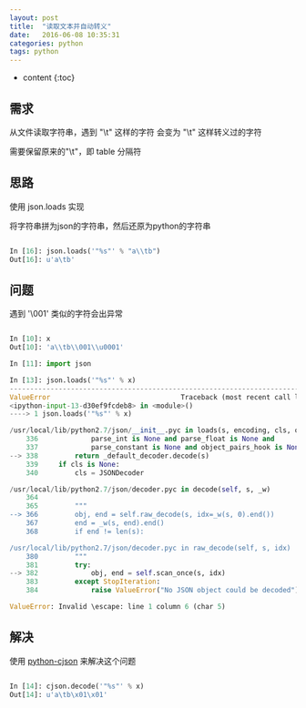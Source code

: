 ```yaml
---
layout: post
title:  "读取文本并自动转义"
date:   2016-06-08 10:35:31
categories: python
tags: python
---
```


* content
{:toc}


## 需求

从文件读取字符串，遇到 "\t" 这样的字符 会变为 "\\t" 这样转义过的字符

需要保留原来的"\t"，即 table 分隔符


## 思路

使用 json.loads 实现

将字符串拼为json的字符串，然后还原为python的字符串

```python

In [16]: json.loads('"%s"' % "a\\tb")
Out[16]: u'a\tb'

```

## 问题

遇到 '\001' 类似的字符会出异常

```python

In [10]: x
Out[10]: 'a\\tb\\001\\u0001'

In [11]: import json

In [13]: json.loads('"%s"' % x) 
---------------------------------------------------------------------------
ValueError                                Traceback (most recent call last)
<ipython-input-13-d30ef9fcdeb8> in <module>()
----> 1 json.loads('"%s"' % x)

/usr/local/lib/python2.7/json/__init__.pyc in loads(s, encoding, cls, object_hook, parse_float, parse_int, parse_constant, object_pairs_hook, **kw)
    336             parse_int is None and parse_float is None and
    337             parse_constant is None and object_pairs_hook is None and not kw):
--> 338         return _default_decoder.decode(s)
    339     if cls is None:
    340         cls = JSONDecoder

/usr/local/lib/python2.7/json/decoder.pyc in decode(self, s, _w)
    364 
    365         """
--> 366         obj, end = self.raw_decode(s, idx=_w(s, 0).end())
    367         end = _w(s, end).end()
    368         if end != len(s):

/usr/local/lib/python2.7/json/decoder.pyc in raw_decode(self, s, idx)
    380         """
    381         try:
--> 382             obj, end = self.scan_once(s, idx)
    383         except StopIteration:
    384             raise ValueError("No JSON object could be decoded")

ValueError: Invalid \escape: line 1 column 6 (char 5)

```

## 解决

使用 [python-cjson](https://pypi.python.org/pypi/python-cjson) 来解决这个问题

```python

In [14]: cjson.decode('"%s"' % x)     
Out[14]: u'a\tb\x01\x01'

```
